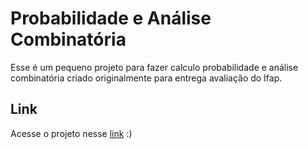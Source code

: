 # Probabilidade e Análise Combinatória

Esse é um pequeno projeto para fazer calculo probabilidade e análise combinatória criado originalmente para entrega avaliação do Ifap. 

## Link

Acesse o projeto nesse [link](https://elielson77.github.io/matematica_ifap/) :)
